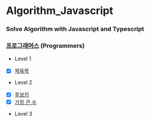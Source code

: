 # Algorithm_Javascript

### Solve Algorithm with Javascript and Typescript

### [프로그래머스](https://programmers.co.kr/) (Programmers)

- Level 1
- [x] [체육복](https://github.com/WISUNGWON/Algorithm_Javascript/blob/main/Programmers/220109_sweatsuit.js)
- Level 2
- [x] [후보키](https://github.com/WISUNGWON/Algorithm_Javascript/blob/main/Programmers/220109_candidateKey.js)
- [x] [가장 큰 수](https://github.com/WISUNGWON/Algorithm_Javascript/blob/main/Programmers/220109_max-number.js)
- Level 3
